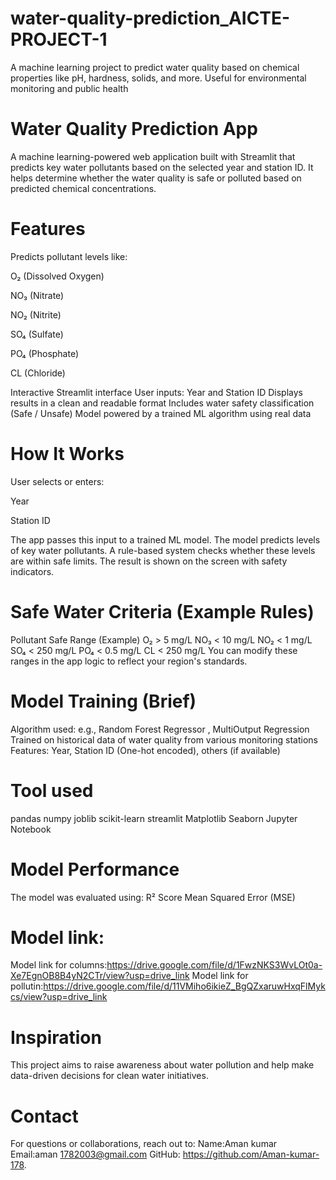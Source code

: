 # water-quality-prediction_AICTE-PROJECT-1
A machine learning project to predict water quality based on chemical properties like pH, hardness, solids, and more. Useful for environmental monitoring and public health

# Water Quality Prediction App
A machine learning-powered web application built with Streamlit that predicts key water pollutants based on the selected year and station ID. It helps determine whether the water quality is safe or polluted based on predicted chemical concentrations.

# Features
Predicts pollutant levels like:

O₂ (Dissolved Oxygen)

NO₃ (Nitrate)

NO₂ (Nitrite)

SO₄ (Sulfate)

PO₄ (Phosphate)

CL (Chloride)

Interactive Streamlit interface
User inputs: Year and Station ID
Displays results in a clean and readable format
Includes water safety classification (Safe / Unsafe)
Model powered by a trained ML algorithm using real data

 # How It Works
User selects or enters:

Year

Station ID

The app passes this input to a trained ML model.
The model predicts levels of key water pollutants.
A rule-based system checks whether these levels are within safe limits.
The result is shown on the screen with safety indicators.

 # Safe Water Criteria (Example Rules)
Pollutant	Safe Range (Example)
O₂	> 5 mg/L
NO₃	< 10 mg/L
NO₂	< 1 mg/L
SO₄	< 250 mg/L
PO₄	< 0.5 mg/L
CL	< 250 mg/L
You can modify these ranges in the app logic to reflect your region's standards.

 # Model Training (Brief)
Algorithm used: e.g., Random Forest Regressor , MultiOutput Regression
Trained on historical data of water quality from various monitoring stations
Features: Year, Station ID (One-hot encoded), others (if available)

# Tool used
pandas
numpy
joblib
scikit-learn
streamlit
Matplotlib
Seaborn
Jupyter Notebook
 # Model Performance
The model was evaluated using:
R² Score
Mean Squared Error (MSE)
# Model link:
Model link for columns:https://drive.google.com/file/d/1FwzNKS3WvLOt0a-Xe7EgnOB8B4yN2CTr/view?usp=drive_link
Model link for pollutin:https://drive.google.com/file/d/11VMiho6ikieZ_BgQZxaruwHxqFlMykcs/view?usp=drive_link

 # Inspiration
This project aims to raise awareness about water pollution and help make data-driven decisions for clean water initiatives.

# Contact
For questions or collaborations, reach out to:
Name:Aman kumar
Email:aman 1782003@gmail.com
GitHub: https://github.com/Aman-kumar-178.

